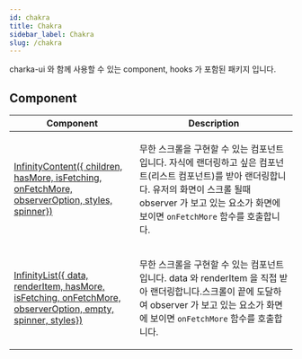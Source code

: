 ```yaml
---
id: chakra
title: Chakra
sidebar_label: Chakra
slug: /chakra
---
```






charka-ui 와 함께 사용할 수 있는 component, hooks 가 포함된 패키지 입니다.




## Component

<table>
<thead>
<tr>
<th>Component</th>
<th>Description</th>
</tr>
</thead>
<tbody>
<tr><td>

[InfinityContent(\{ children, hasMore, isFetching, onFetchMore, observerOption, styles, spinner\})](./chakra.infinitycontent)

</td>


<td>

무한 스크롤을 구현할 수 있는 컴포넌트입니다. 자식에 랜더링하고 싶은 컴포넌트(리스트 컴포넌트)를 받아 랜더링합니다. 유저의 화면이 스크롤 될때 observer 가 보고 있는 요소가 화면에 보이면 `onFetchMore` 함수를 호출합니다.

</td></tr>

<tr><td>

[InfinityList(\{ data, renderItem, hasMore, isFetching, onFetchMore, observerOption, empty, spinner, styles\})](./chakra.infinitylist)

</td>


<td>

무한 스크롤을 구현할 수 있는 컴포넌트입니다. data 와 renderItem 을 직접 받아 랜더링합니다.스크롤이 끝에 도달하여 observer 가 보고 있는 요소가 화면에 보이면 `onFetchMore` 함수를 호출합니다.

</td></tr>
</tbody>
</table>

